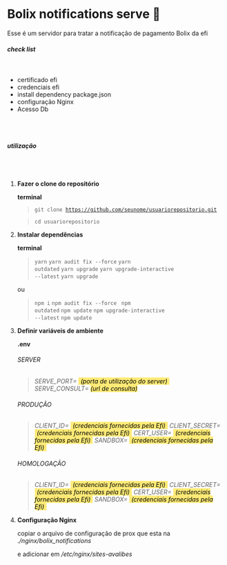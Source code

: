 <h1>Bolix notifications serve 🏈</h1>

<p>
Esse é um servidor para tratar a notificação de pagamento Bolix da efi
</p>


<h5>check list</h5>
</br>
<ul>
<li>certificado efi</li>
<li>credenciais efi</li>
<li>install dependency package.json</li>
<li>configuração Nginx</li>
<li>Acesso Db</li>
</ul>
</br>
</br>

<h5>utilização</h5>
</br>
</br>
<ul style="list-style-type:number">
  <li><div>
  <p><b>Fazer o clone do repositório</b></p>

**terminal**

 ><code>git clone https://github.com/seunome/usuariorepositorio.git</code>

 ><code>cd usuariorepositorio</code>

  </div></li>
  <li><div>
  <div>
  <p><b>Instalar dependências</b></p>

**terminal**

 ><code>yarn</code>
 ><code>yarn audit fix --force</code>
 ><code>yarn outdated</code>
 ><code>yarn upgrade</code>
 ><code>yarn upgrade-interactive --latest</code>
 ><code>yarn upgrade</code>

ou

 ><code>npm i</code>
 ><code>npm audit fix --force </code>
 ><code>npm outdated</code>
 ><code>npm update</code>
 ><code>npm upgrade-interactive --latest</code>
 ><code>npm update</code>

  </div>
  </div></li>
  <li><div>
  <div>
  <p><b>Definir variáveis de ambiente</b></p>

**.env**

 ><em>
###### SERVER

>SERVE_PORT= <mark style="background-color: #ffea76; padding-inline: 5px">(porta de utilização do server)</mark>
>SERVE_CONSULT= <mark style="background-color: #ffea76; >padding-inline: 5px">(url de consulta)</mark></em>

><em>
  ###### PRODUÇÃO
  >CLIENT_ID= <mark style="background-color: #ffea76; padding-inline: 5px">(credenciais fornecidas pela Efi)</mark>
  >CLIENT_SECRET= <mark style="background-color: #ffea76; padding-inline: 5px">(credenciais fornecidas pela Efi)</mark>
  >CERT_USER= <mark style="background-color: #ffea76; padding-inline: 5px">(credenciais fornecidas pela Efi)</mark>
  >SANDBOX= <mark style="background-color: #ffea76; padding-inline: 5px">(credenciais fornecidas pela Efi)</mark>
  ></em>

  ><em>
  ###### HOMOLOGAÇÃO
  >CLIENT_ID= <mark style="background-color: #ffea76; padding-inline: 5px">(credenciais fornecidas pela Efi)</mark>
  >CLIENT_SECRET= <mark style="background-color: #ffea76; padding-inline: 5px">(credenciais fornecidas pela Efi)</mark>
  >CERT_USER= <mark style="background-color: #ffea76; padding-inline: 5px">(credenciais fornecidas pela Efi)</mark>
  >SANDBOX= <mark style="background-color: #ffea76; padding-inline: 5px">(credenciais fornecidas pela Efi)</mark>
  ></em>

  </div>
  </div></li>
  <li>
  <div>
  <p><b>Configuração Nginx</b></p>

  copiar o arquivo de configuração de prox que esta na <em>./nginx/bolix_notifications</em>

  e adicionar em <em>/etc/nginx/sites-avalibes</em>
</div></li>
</ul>
